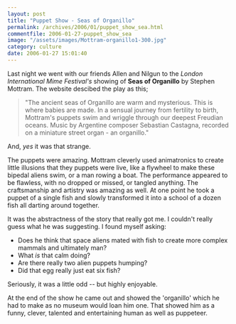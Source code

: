 ```yaml
---
layout: post
title: "Puppet Show - Seas of Organillo"
permalink: /archives/2006/01/puppet_show_sea.html
commentfile: 2006-01-27-puppet_show_sea
image: "/assets/images/Mottram-organillo1-300.jpg"
category: culture
date: 2006-01-27 15:01:40
---
```


Last night we went with our friends Allen and Nilgun to the _London International Mime Festival's_ showing of **Seas of Organillo** by Stephen Mottram. The website descibed the play as this;

> "The ancient seas of Organillo are warm and mysterious. This is where babies are made. In a sensual journey from fertility to birth, Mottram's puppets swim and wriggle through our deepest Freudian oceans. Music by Argentine composer Sebastian Castagna, recorded on a miniature street organ - an organillo."

And, _yes_ it was that strange.

The puppets were amazing. Mottram cleverly used animatronics to create little illusions that they puppets were live, like a flywheel to make these bipedal aliens swim, or a man rowing a boat. The performance appeared to be flawless, with no dropped or missed, or tangled anything. The craftsmanship and artistry was amazing as well. At one point he took a puppet of a single fish and slowly transformed it into a school of a dozen fish all darting around together.

It was the abstractness of the story that really got me. I couldn't really guess what he was suggesting. I found myself asking:

- Does he think that space aliens mated with fish to create more complex mammals and ultimately man?
- What _is_ that calm doing?
- Are there really two alien puppets humping?
- Did that egg really just eat six fish?

Seriously, it was a little odd -- but highly enjoyable.

At the end of the show he came out and showed the 'organillo' which he had to make as no museum would loan him one. That showed him as a funny, clever, talented and entertaining human as well as puppeteer.
